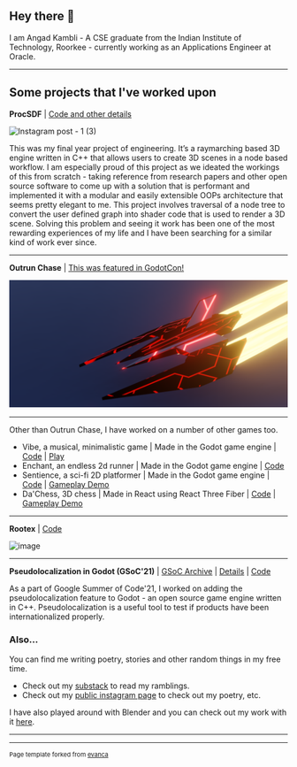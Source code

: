 ## Hey there 👋
I am Angad Kambli - A CSE graduate from the Indian Institute of Technology, Roorkee - currently working as an Applications Engineer at Oracle. 

---

## Some projects that I've worked upon

**ProcSDF** \| [Code and other details](https://github.com/angad-k/ProcSDF)  

![Instagram post - 1 (3)](https://github.com/user-attachments/assets/69be3510-5637-4821-9dc5-b08a0f68db8f)


This was my final year project of engineering. It’s a raymarching based 3D engine written in C++ that allows users to create 3D scenes in a node based workflow. I am especially proud of this project as we ideated the workings of this from scratch - taking reference from research papers and other open source software to come up with a solution that is performant and implemented it with a modular and easily extensible OOPs architecture that seems pretty elegant to me. This project involves traversal of a node tree to convert the user defined graph into shader code that is used to render a 3D scene. Solving this problem and seeing it work has been one of the most rewarding experiences of my life and I have been searching for a similar kind of work ever since.

---

**Outrun Chase** \| [This was featured in GodotCon!](https://www.youtube.com/watch?v=CrOI5HUAPCg&t=7993s)

<img src="images/OutrunChase.png?raw=true"/>

---

Other than Outrun Chase, I have worked on a number of other games too.

- Vibe, a musical, minimalistic game \| Made in the Godot game engine \| [Code](https://github.com/r41k0u/Vibe) \| [Play](https://angad-k.github.io/VibeWeb/)
- Enchant, an endless 2d runner \| Made in the Godot game engine \| [Code](https://github.com/angad-k/Enchant)
- Sentience, a sci-fi 2D platformer \| Made in the Godot game engine \| [Code](https://github.com/Org-Placeholder/Sentience) \| [Gameplay Demo](https://www.youtube.com/watch?v=a57FwxNgt0s)
- Da'Chess, 3D chess \| Made in React using React Three Fiber \| [Code](https://github.com/angad-k/crypto-chess) \| [Gameplay Demo](https://www.youtube.com/watch?v=yew42WeQ9-g)

---

**Rootex** \| [Code](https://github.com/sdslabs/Rootex)

![image](https://github.com/user-attachments/assets/0f7b0759-d2b5-4fa8-998c-8b1b7b735091)

---

**Pseudolocalization in Godot (GSoC'21)** \| [GSoC Archive](https://summerofcode.withgoogle.com/archive/2021/projects/4924604774088704) \| [Details](https://gist.github.com/angad-k/60a0d39882c5dff00e8b14183c96effb) \| [Code](https://github.com/godotengine/godot/pull/51395)

As a part of Google Summer of Code'21, I worked on adding the pseudolocalization feature to Godot - an open source game engine written in C++. Pseudolocalization is a useful tool to test if products have been internationalized properly.

### Also...

You can find me writing poetry, stories and other random things in my free time.

- Check out my [substack](https://kambli.substack.com/) to read my ramblings.
- Check out my [public instagram page](https://www.instagram.com/kambli.text/) to check out my poetry, etc.

I have also played around with Blender and you can check out my work with it [here](https://angad-k.github.io/Blender-miscellaneous/).

---




---
<p style="font-size:11px">Page template forked from <a href="https://github.com/evanca/quick-portfolio">evanca</a></p>
<!-- Remove above link if you don't want to attibute -->
